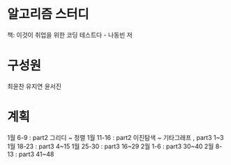 # 알고리즘 스터디
책: 이것이 취업을 위한 코딩 테스트다 - 나동빈 저

# 구성원

최윤찬
유지연
윤서진

# 계획

1월 6-9 : part2 그리디 ~ 정렬
1월 11-16 : part2 이진탐색 ~ 기타그래프 , part3 1~3
1월 18-23 : part3 4~15
1월 25-30 : part3 16~29
2월 1-6 : part3 30~40
2월 8-13 : part3 41~48
